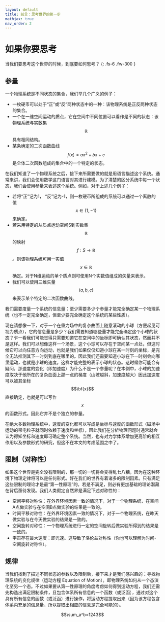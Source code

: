 ```yaml
---
layout: default
title: 前言：思考世界的第一步
mathjax: true
nav_order: 2
---
```




# 如果你要思考

当我们要思考这个世界的时候，到底要如何思考？
{: .fs-6 .fw-300 }


## 参量

一个物理系统是不同状态的集合，我们举几个广义的例子：

- 一枚硬币可以处于“正”或“反”两种状态中的一种：该物理系统是正反两种状态的集合。
- 一个在一维空间运动的质点，它在空间中不同位置可以看作是不同的状态：该物理系统与实数集$$\mathbb{R}$$具有相同结构。
- 某条确定的二次函数曲线$$f(x)=ax^2+bx+c$$是全体二次函数组成的集合中的一个特定的状态。

在我们知道了一个物理系统之后，接下来所需要做的就是用语言描述这个系统。通常来讲，我们会使用数学这门语言对其进行建模。为了清楚的区分系统中每一个状态，我们会使用参量来表述这个系统。例如，对于上述几个例子：

- 若将“正”记为1， “反”记为-1，则一枚硬币所组成的系统可以通过一个离散的值$$x\in \{1, -1\}$$来确定。
- 若采用特定的从质点运动空间S到实数集$$\mathbb{R}$$的映射$$f:S\rightarrow \mathbb{R}$$。则该物理系统可用一实值$$x\in \mathbb{R}$$确定。对于N维运动的单个质点则可使用N个实数值组成的矢量来表示。
- 我们可以使用三维矢量$$(a,b,c)$$来表示某个特定的二次函数曲线。

我们需要度量一个系统的信息量：至少需要多少个参量才能完全确定某一个物理系统（也不一定完全确定，但至少要完全确定这个系统的某些性质）。

现在请想像一下，对于一个在重力场中的复杂曲面上随意滚动的小球（方便起见可视为质点），它的信息量是多少？我们需要知道哪些量才能完全确定这个小球的状态？乍一看我们可能觉得只需要知道它在空间中的坐标即可确认其状态，然而并不是这样。我们可以想像这样一个场景，这个小球可以存在于空间某一点处，但这时候它可以向任意方向运动，也就是我们如果仅仅知道小球在某一时刻的坐标，是完全无法推测其下一时刻到底在哪里的。因此我们还需要知道小球在下一时刻会向哪里运动，也就是小球的速度。这样才能完整的表示小球的状态。这时候你可能会有疑问，那速度的变化（即加速度）为什么不是一个参量呢？在本例中，小球的加速度取决于他所在的复杂曲面上那一点的梯度（山坡越斜，加速度越大）因此加速度可以被其坐标$$\bf{x}$$直接确定，也就是可以写作$$x$$的函数形式。因此它并不是个独立的参量。

在绝大多数物理系统中，速度的变化都可以写成是坐标与速度的函数形式（磁场中运动的带电粒子就同时依赖于速度和坐标），因此我们在分析物理问题时通常就会认为得知坐标和速度即可确定整个系统。当然，也有对力学体系增加更高阶的相互作用以及参数形式的研究，但这不在本文的考虑范围之中了。

## 限制（对称性）
如果这个世界是完全没有限制的，那一切的一切将会变得乱七八糟，因为在这种环境下物理定律将可以是任何形式。好在我们的世界有着诸多的限制因素。只有满足这些限制的理论才是最“第一性原理”的，若是不满足，则必有更加基础的理论潜藏在背后亟待发现。我们人类假定自然界是满足下述对称性的：

- 空间平移对称性：在外界环境因素一致的情况下，对于一个物理系统，在空间A点做实验与在空间B点做实验的结果是一致的。
- 时间平移对称性：在外界环境因素一致的情况下，对于一个物理系统，在昨天做实验与在今天做实验的结果是一致的。
- 空间旋转对称性：一个物理系统进行一定的空间旋转后做实验所得到的结果是一致的。
- 宇宙存在最大速度：即光速。这导致了洛伦兹对称性（你也可以理解为时间-空间旋转对称性）。

## 规律

当我们找到了描述不同状态的参数以及限制后，接下来才是我们感兴趣的：寻找物理系统的变化规律（运动方程 Equation of Motion），即物理系统如何从一个态演化至另一个态。不过如果要从第一性原理的角度考虑如何得到运动方程，我们还需先构造出满足限制条件，且包含体系所有信息的一个函数（或泛函），通过对这个具有所有信息的函数（或泛函）进行操作，将运动方程提取出来（因为该方程包含体系内充足的信息量，所以提取出相应的信息是完全可能的）。

$$\sum_a^b=1243$$
